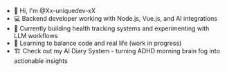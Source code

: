 - 👋 Hi, I'm @Xx-uniquedev-xX  
- 💻 Backend developer working with Node.js, Vue.js, and AI integrations
- 🔧 Currently building health tracking systems and experimenting with LLM workflows
- 🌱 Learning to balance code and real life (work in progress)
- 🏗️ Check out my AI Diary System - turning ADHD morning brain fog into actionable insights
